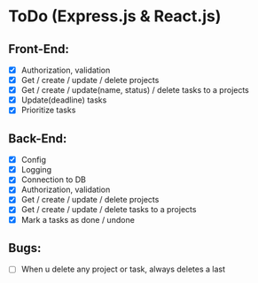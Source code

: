 # ToDo (Express.js & React.js)

## Front-End:
- [x] Authorization, validation
- [x] Get / create / update / delete projects
- [x] Get / create / update(name, status) / delete tasks to a projects
- [x] Update(deadline) tasks
- [x] Prioritize tasks

## Back-End:
- [x] Config
- [x] Logging
- [x] Connection to DB
- [x] Authorization, validation
- [x] Get / create / update / delete projects
- [x] Get / create / update / delete tasks to a projects
- [x] Mark a tasks as done / undone

## Bugs:
- [ ] When u delete any project or task, always deletes a last